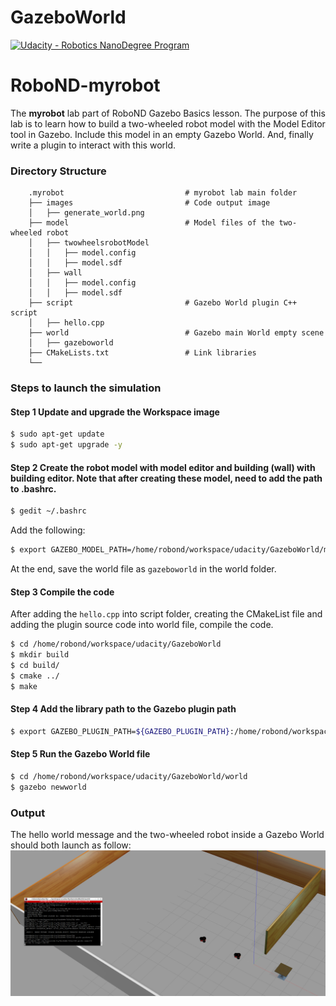 # GazeboWorld

[![Udacity - Robotics NanoDegree Program](https://s3-us-west-1.amazonaws.com/udacity-robotics/Extra+Images/RoboND_flag.png)](https://www.udacity.com/robotics)

# RoboND-myrobot
The **myrobot** lab part of RoboND Gazebo Basics lesson. The purpose of this lab is to learn how to build a two-wheeled robot model with the Model Editor tool in Gazebo. Include this model in an empty Gazebo World. And, finally write a plugin to interact with this world.  

### Directory Structure
```
    .myrobot                           # myrobot lab main folder 
    ├── images                         # Code output image                   
    │   ├── generate_world.png
    ├── model                          # Model files of the two-wheeled robot
    │   ├── twowheelsrobotModel
    │   │   ├── model.config
    │   │   ├── model.sdf
    │   ├── wall
    │   │   ├── model.config
    │   │   ├── model.sdf
    ├── script                         # Gazebo World plugin C++ script      
    │   ├── hello.cpp
    ├── world                          # Gazebo main World empty scene
    │   ├── gazeboworld
    ├── CMakeLists.txt                 # Link libraries 
    └──                              
```

### Steps to launch the simulation

#### Step 1 Update and upgrade the Workspace image
```sh
$ sudo apt-get update
$ sudo apt-get upgrade -y
```

#### Step 2 Create the robot model with model editor and building (wall) with building editor. Note that after creating these model, need to add the path to .bashrc.
```sh
$ gedit ~/.bashrc
```

Add the following:
```sh
$ export GAZEBO_MODEL_PATH=/home/robond/workspace/udacity/GazeboWorld/model:$GAZEBO_MODEL_PATH
```

At the end, save the world file as `gazeboworld` in the world folder.

#### Step 3 Compile the code

After adding the `hello.cpp` into script folder, creating the CMakeList file and adding the plugin source code into world file, compile the code.

```sh
$ cd /home/robond/workspace/udacity/GazeboWorld
$ mkdir build
$ cd build/
$ cmake ../
$ make
```

#### Step 4 Add the library path to the Gazebo plugin path  
```sh
$ export GAZEBO_PLUGIN_PATH=${GAZEBO_PLUGIN_PATH}:/home/robond/workspace/udacity/GazeboWorld/build
```

#### Step 5 Run the Gazebo World file  
```sh
$ cd /home/robond/workspace/udacity/GazeboWorld/world
$ gazebo newworld
```

### Output
The hello world message and the two-wheeled robot inside a Gazebo World should both launch as follow: 
![alt text](images/generate_world.png)